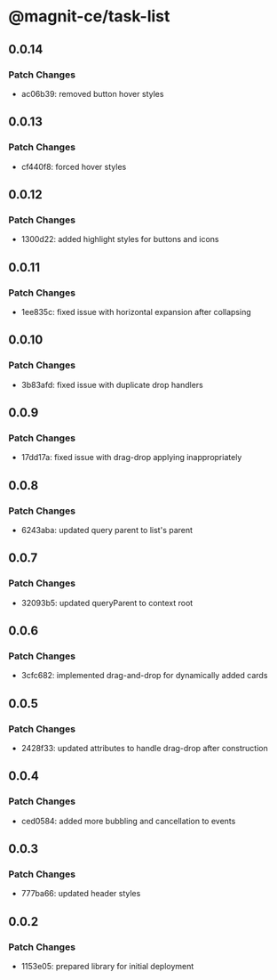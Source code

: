 # @magnit-ce/task-list

## 0.0.14

### Patch Changes

- ac06b39: removed button hover styles

## 0.0.13

### Patch Changes

- cf440f8: forced hover styles

## 0.0.12

### Patch Changes

- 1300d22: added highlight styles for buttons and icons

## 0.0.11

### Patch Changes

- 1ee835c: fixed issue with horizontal expansion after collapsing

## 0.0.10

### Patch Changes

- 3b83afd: fixed issue with duplicate drop handlers

## 0.0.9

### Patch Changes

- 17dd17a: fixed issue with drag-drop applying inappropriately

## 0.0.8

### Patch Changes

- 6243aba: updated query parent to list's parent

## 0.0.7

### Patch Changes

- 32093b5: updated queryParent to context root

## 0.0.6

### Patch Changes

- 3cfc682: implemented drag-and-drop for dynamically added cards

## 0.0.5

### Patch Changes

- 2428f33: updated attributes to handle drag-drop after construction

## 0.0.4

### Patch Changes

- ced0584: added more bubbling and cancellation to events

## 0.0.3

### Patch Changes

- 777ba66: updated header styles

## 0.0.2

### Patch Changes

- 1153e05: prepared library for initial deployment
